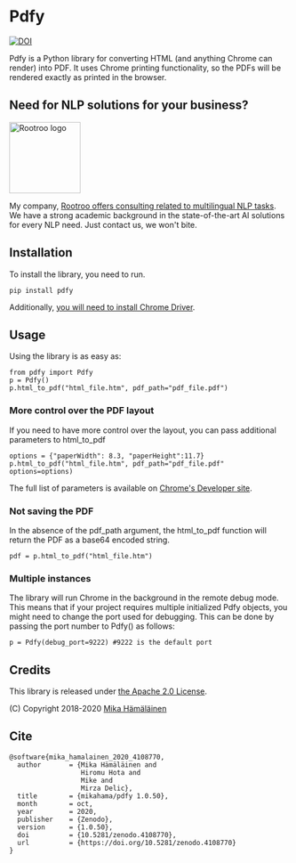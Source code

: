# Pdfy #

[![DOI](https://zenodo.org/badge/DOI/10.5281/zenodo.4108770.svg)](https://doi.org/10.5281/zenodo.4108770)

Pdfy is a Python library for converting HTML (and anything Chrome can render) into PDF. It uses Chrome printing functionality, so the PDFs will be rendered exactly as printed in the browser.

## Need for NLP solutions for your business?


<img src="https://rootroo.com/cropped-logo-01-png/" alt="Rootroo logo" width="128px" height="128px">

My company, [Rootroo offers consulting related to multilingual NLP tasks](https://rootroo.com/). We have a strong academic background in the state-of-the-art AI solutions for every NLP need. Just contact us, we won't bite.

## Installation ##

To install the library, you need to run.

    pip install pdfy

Additionally, [you will need to install Chrome Driver](http://chromedriver.chromium.org/getting-started). 

## Usage ##

Using the library is as easy as:

    from pdfy import Pdfy
    p = Pdfy()
    p.html_to_pdf("html_file.htm", pdf_path="pdf_file.pdf")

### More control over the PDF layout ###

If you need to have more control over the layout, you can pass additional parameters to html_to_pdf

    options = {"paperWidth": 8.3, "paperHeight":11.7}
    p.html_to_pdf("html_file.htm", pdf_path="pdf_file.pdf" options=options)

The full list of parameters is available on [Chrome's Developer site](https://chromedevtools.github.io/devtools-protocol/tot/Page/#method-printToPDF).

### Not saving the PDF ###

In the absence of the pdf_path argument, the html_to_pdf function will return the PDF as a base64 encoded string.

    pdf = p.html_to_pdf("html_file.htm")


### Multiple instances ###

The library will run Chrome in the background in the remote debug mode. This means that if your project requires multiple initialized Pdfy objects, you might need to change the port used for debugging. This can be done by passing the port number to Pdfy() as follows:

    p = Pdfy(debug_port=9222) #9222 is the default port

## Credits ##

This library is released under [the Apache 2.0 License](https://opensource.org/licenses/Apache-2.0).

(C) Copyright 2018-2020 [Mika Hämäläinen](https://mikakalevi.com)

## Cite

	@software{mika_hamalainen_2020_4108770,
	  author       = {Mika Hämäläinen and
	                  Hiromu Hota and
	                  Mike and
	                  Mirza Delic},
	  title        = {mikahama/pdfy 1.0.50},
	  month        = oct,
	  year         = 2020,
	  publisher    = {Zenodo},
	  version      = {1.0.50},
	  doi          = {10.5281/zenodo.4108770},
	  url          = {https://doi.org/10.5281/zenodo.4108770}
	}

